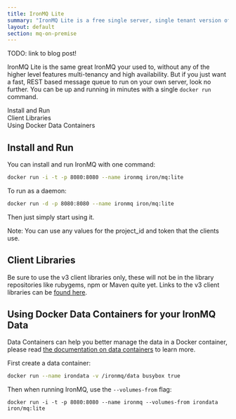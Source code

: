 ```yaml
---
title: IronMQ Lite
summary: "IronMQ Lite is a free single server, single tenant version of IronMQ."
layout: default
section: mq-on-premise
---
```


<p class="subtitle">
<!--   IronMQ Lite is a free single server, single tenant version of IronMQ. -->
</p>

TODO: link to blog post!

IronMQ Lite is the same great IronMQ your used to, without any of the higher level features multi-tenancy and
  high availability. But if you just want a fast, REST based message queue to run on your own server, look no further. 
  You can be up and running in minutes with a single `docker run` command. 

<section id="toc">
  <ul>
    <li><a href="#install">Install and Run</a></li>
    <li><a href="#libraries">Client Libraries</a></li>
    <li><a href="#datacontainers">Using Docker Data Containers</a></li>
  </ul>
</section>

<h2 id="install">Install and Run</h2>

You can install and run IronMQ with one command:

```sh
docker run -i -t -p 8080:8080 --name ironmq iron/mq:lite
```

To run as a daemon:

```sh
docker run -d -p 8080:8080 --name ironmq iron/mq:lite
```

Then just simply start using it. 

Note: You can use any values for the project_id and token that the clients use. 

<h2 id="libraries">Client Libraries</h2>

Be sure to use the v3 client libraries only, these will not be in the library repositories
like rubygems, npm or Maven quite yet. Links to the v3 client libraries can be [found here](/mq/3/libraries/).

<h2 id="datacontainers">Using Docker Data Containers for your IronMQ Data</h2>

Data Containers can help you better manage the data in a Docker container, please
read [the documentation on data containers](https://docs.docker.com/userguide/dockervolumes/#creating-and-mounting-a-data-volume-container) to learn more. 

First create a data container:

```sh
docker run --name irondata -v /ironmq/data busybox true
```

Then when running IronMQ, use the `--volumes-from` flag:

```
docker run -i -t -p 8080:8080 --name ironmq --volumes-from irondata iron/mq:lite
```

